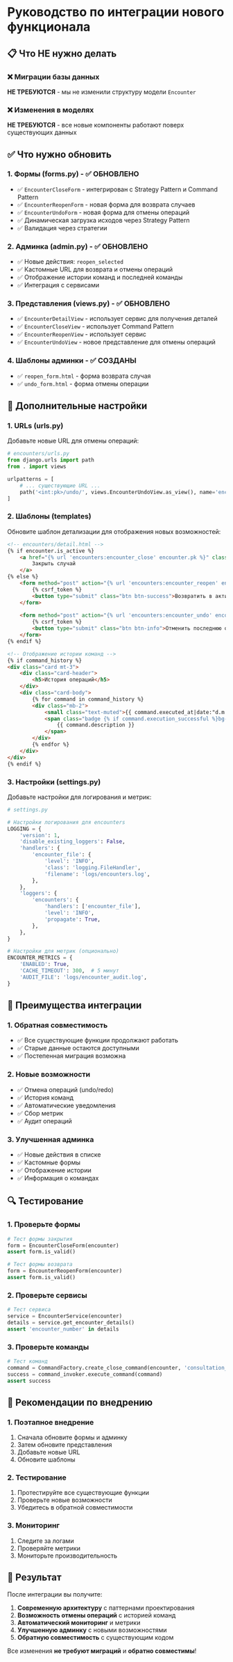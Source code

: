 # Руководство по интеграции нового функционала

## 📋 Что НЕ нужно делать

### ❌ Миграции базы данных
**НЕ ТРЕБУЮТСЯ** - мы не изменили структуру модели `Encounter`

### ❌ Изменения в моделях
**НЕ ТРЕБУЮТСЯ** - все новые компоненты работают поверх существующих данных

## ✅ Что нужно обновить

### 1. **Формы (forms.py)** - ✅ ОБНОВЛЕНО
- ✅ `EncounterCloseForm` - интегрирован с Strategy Pattern и Command Pattern
- ✅ `EncounterReopenForm` - новая форма для возврата случаев
- ✅ `EncounterUndoForm` - новая форма для отмены операций
- ✅ Динамическая загрузка исходов через Strategy Pattern
- ✅ Валидация через стратегии

### 2. **Админка (admin.py)** - ✅ ОБНОВЛЕНО
- ✅ Новые действия: `reopen_selected`
- ✅ Кастомные URL для возврата и отмены операций
- ✅ Отображение истории команд и последней команды
- ✅ Интеграция с сервисами

### 3. **Представления (views.py)** - ✅ ОБНОВЛЕНО
- ✅ `EncounterDetailView` - использует сервис для получения деталей
- ✅ `EncounterCloseView` - использует Command Pattern
- ✅ `EncounterReopenView` - использует сервис
- ✅ `EncounterUndoView` - новое представление для отмены операций

### 4. **Шаблоны админки** - ✅ СОЗДАНЫ
- ✅ `reopen_form.html` - форма возврата случая
- ✅ `undo_form.html` - форма отмены операции

## 🔧 Дополнительные настройки

### 1. **URLs (urls.py)**
Добавьте новые URL для отмены операций:

```python
# encounters/urls.py
from django.urls import path
from . import views

urlpatterns = [
    # ... существующие URL ...
    path('<int:pk>/undo/', views.EncounterUndoView.as_view(), name='encounter_undo'),
]
```

### 2. **Шаблоны (templates)**
Обновите шаблон детализации для отображения новых возможностей:

```html
<!-- encounters/detail.html -->
{% if encounter.is_active %}
    <a href="{% url 'encounters:encounter_close' encounter.pk %}" class="btn btn-warning">
        Закрыть случай
    </a>
{% else %}
    <form method="post" action="{% url 'encounters:encounter_reopen' encounter.pk %}" style="display: inline;">
        {% csrf_token %}
        <button type="submit" class="btn btn-success">Возвратить в активное состояние</button>
    </form>
    
    <form method="post" action="{% url 'encounters:encounter_undo' encounter.pk %}" style="display: inline;">
        {% csrf_token %}
        <button type="submit" class="btn btn-info">Отменить последнюю операцию</button>
    </form>
{% endif %}

<!-- Отображение истории команд -->
{% if command_history %}
<div class="card mt-3">
    <div class="card-header">
        <h5>История операций</h5>
    </div>
    <div class="card-body">
        {% for command in command_history %}
        <div class="mb-2">
            <small class="text-muted">{{ command.executed_at|date:"d.m.Y H:i" }}</small>
            <span class="badge {% if command.execution_successful %}bg-success{% else %}bg-danger{% endif %}">
                {{ command.description }}
            </span>
        </div>
        {% endfor %}
    </div>
</div>
{% endif %}
```

### 3. **Настройки (settings.py)**
Добавьте настройки для логирования и метрик:

```python
# settings.py

# Настройки логирования для encounters
LOGGING = {
    'version': 1,
    'disable_existing_loggers': False,
    'handlers': {
        'encounter_file': {
            'level': 'INFO',
            'class': 'logging.FileHandler',
            'filename': 'logs/encounters.log',
        },
    },
    'loggers': {
        'encounters': {
            'handlers': ['encounter_file'],
            'level': 'INFO',
            'propagate': True,
        },
    },
}

# Настройки для метрик (опционально)
ENCOUNTER_METRICS = {
    'ENABLED': True,
    'CACHE_TIMEOUT': 300,  # 5 минут
    'AUDIT_FILE': 'logs/encounter_audit.log',
}
```

## 🚀 Преимущества интеграции

### 1. **Обратная совместимость**
- ✅ Все существующие функции продолжают работать
- ✅ Старые данные остаются доступными
- ✅ Постепенная миграция возможна

### 2. **Новые возможности**
- ✅ Отмена операций (undo/redo)
- ✅ История команд
- ✅ Автоматические уведомления
- ✅ Сбор метрик
- ✅ Аудит операций

### 3. **Улучшенная админка**
- ✅ Новые действия в списке
- ✅ Кастомные формы
- ✅ Отображение истории
- ✅ Информация о командах

## 🔍 Тестирование

### 1. **Проверьте формы**
```python
# Тест формы закрытия
form = EncounterCloseForm(encounter)
assert form.is_valid()

# Тест формы возврата
form = EncounterReopenForm(encounter)
assert form.is_valid()
```

### 2. **Проверьте сервисы**
```python
# Тест сервиса
service = EncounterService(encounter)
details = service.get_encounter_details()
assert 'encounter_number' in details
```

### 3. **Проверьте команды**
```python
# Тест команд
command = CommandFactory.create_close_command(encounter, 'consultation_end')
success = command_invoker.execute_command(command)
assert success
```

## 📝 Рекомендации по внедрению

### 1. **Поэтапное внедрение**
1. Сначала обновите формы и админку
2. Затем обновите представления
3. Добавьте новые URL
4. Обновите шаблоны

### 2. **Тестирование**
1. Протестируйте все существующие функции
2. Проверьте новые возможности
3. Убедитесь в обратной совместимости

### 3. **Мониторинг**
1. Следите за логами
2. Проверяйте метрики
3. Мониторьте производительность

## 🎯 Результат

После интеграции вы получите:

1. **Современную архитектуру** с паттернами проектирования
2. **Возможность отмены операций** с историей команд
3. **Автоматический мониторинг** и метрики
4. **Улучшенную админку** с новыми возможностями
5. **Обратную совместимость** с существующим кодом

Все изменения **не требуют миграций** и **обратно совместимы**! 